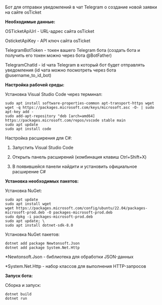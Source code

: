 Бот для отправки уведомлений в чат Telegram о создание новой заявки на сайте osTicket

**Необходимые данные:**

OSTicketApiUrl - URL-адрес сайта osTicket 

OsticketApiKey - API ключ сайта osTicket

TelegramBotToken - токен вашего Telegram бота (создать бота и получить его токен можно через бота @BotFather)

TelegramChatId - id чата Telegram в который бот будет отправлять уведомления (id чата можно посмотреть через бота @username_to_id_bot)

**Настройка рабочей среды:**

Установка Visual Studio Code через терминал:

    sudo apt install software-properties-common apt-transport-https wget
    wget -q https://packages.microsoft.com/keys/microsoft.asc -O- | sudo apt-key add -
    sudo add-apt-repository "deb [arch=amd64] https://packages.microsoft.com/repos/vscode stable main
    sudo apt update
    sudo apt install code


Настройка расширения для C#:

1. Запустить Visual Studio Code
   
2. Открыть панель расширений (комбинация клавиш Ctrl+Shift+X)

3. В появившейся панели найдити и установить официальное расширение C#

**Установка необходимых пакетов:**

Установка NuGet:

    sudo apt update
    sudo apt install wget
    wget https://packages.microsoft.com/config/ubuntu/22.04/packages-microsoft-prod.deb -O packages-microsoft-prod.deb
    sudo dpkg -i packages-microsoft-prod.deb
    sudo apt update; \
    sudo apt install dotnet-sdk-8.0

Установка NuGet пакетов:

    dotnet add package Newtonsoft.Json
    dotnet add package System.Net.Http

*Newtonsoft.Json - библиотека для обработки JSON-данных

*System.Net.Http - набор классов для выполнения HTTP-запросов

**Запуск бота:**

Сборка и запуск:

    dotnet build
    dotnet run
